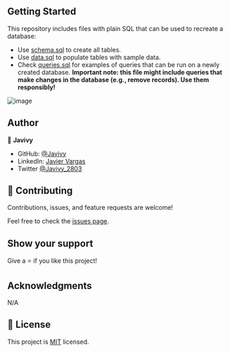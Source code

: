 ## Getting Started

This repository includes files with plain SQL that can be used to recreate a database:

- Use [schema.sql](./schema.sql) to create all tables.
- Use [data.sql](./data.sql) to populate tables with sample data.
- Check [queries.sql](./queries.sql) for examples of queries that can be run on a newly created database. **Important note: this file might include queries that make changes in the database (e.g., remove records). Use them responsibly!**

![image](https://user-images.githubusercontent.com/84439052/209451948-ff27ddd4-27a9-48c1-81c1-f7413a7ac9a7.png)


## Author

👤 **Javivy**

- GitHub: [@Javivy](https://github.com/Javivy)
- LinkedIn: [Javier Vargas](https://www.linkedin.com/in/javier-alejandro-vargas-ortega)
- Twitter [@Javivy_2803](https://twitter.com/Javivy_2803)

## 🤝 Contributing

Contributions, issues, and feature requests are welcome!

Feel free to check the [issues page](https://github.com/Javivy/vet-clinic-db/issues).

## Show your support

Give a ⭐️ if you like this project!

## Acknowledgments

N/A

## 📝 License

This project is [MIT](./MIT.md) licensed.
